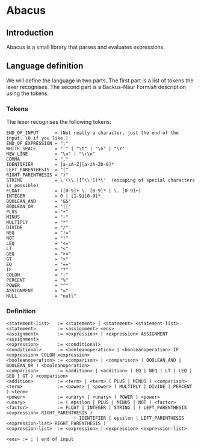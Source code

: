 Abacus
======

Introduction
------------
Abacus is a small library that parses and evaluates expressions.

Language definition
-------------------
We will define the language in two parts. The first part is a list of tokens the lexer recognises. The second part is a
Backus-Naur Form*ish* description using the tokens.

### Tokens

The lexer recognises the following tokens:

	END_OF_INPUT      = (Not really a character, just the end of the input. \0 if you like.)
	END_OF_EXPRESSION = ";"
	WHITE_SPACE       = " " | "\t" | "\n" | "\r"
	NEW_LINE          = "\n" | "\r\n"
	COMMA             = ","
	IDENTIFIER        = [a-zA-Z][a-zA-Z0-9]*
	LEFT_PARENTHESIS  = "("
	RIGHT_PARENTHESIS = ")"
	STRING            = \'(\\.|[^\\'])*\'  (escaping of special characters is possible)
	FLOAT             = ([0-9]+ \. [0-9]* | \. [0-9]+)
	INTEGER           = 0 | [1-9][0-9]*
	BOOLEAN_AND       = "&&"
	BOOLEAN_OR        = "||"
	PLUS              = "+"
	MINUS             = "-"
	MULTIPLY          = "*"
	DIVIDE            = "/"
	NEQ               = "!="
	NOT               = "!"
	LEQ               = "<="
	LT                = "<"
	GEQ               = ">="
	GT                = ">"
	EQ                = "=="
	IF                = "?"
	COLON             = ":"
	PERCENT           = "%"
	POWER             = "^"
	ASSIGNMENT        = "="
	NULL              = "null"

### Definition
	<statement-list>   := <statement> | <statement> <statement-list>
	<statement>        := <assignment> <eos>
	<assignment>       := <expression> | <expression> ASSIGNMENT <assignment>
	<expression>       := <conditional>
	<conditional>      := <booleanoperation> | <booleanoperation> IF <expression> COLON <expression>
	<booleanoperation> := <comparison> | <comparison> ( BOOLEAN_AND | BOOLEAN_OR ) <booleanoperation>
	<comparison>       := <addition> | <addition> ( EQ | NEQ | LT | LEQ | GEQ | GT ) <comparison>
	<addition>         := <term> | <term> ( PLUS | MINUS ) <comparison>
	<term>             := <power> | <power> ( MULTIPLY | DIVIDE | PERCENT ) <term>
	<power>            := <unary> | <unary> ( POWER ) <power>
	<unary>            := ( epsilon | PLUS | MINUS | NOT ) <factor>
	<factor>           := FLOAT | INTEGER | STRING | ( LEFT_PARENTHESIS <expression> RIGHT_PARENTHESIS ) 
	                         | IDENTIFIER ( epsilon | LEFT_PARENTHESIS <expression-list> RIGHT_PARENTHESIS )
	<expression-list>  := <expression> | <expression> <expression-list>
	
	<eos> := ; | end of input
